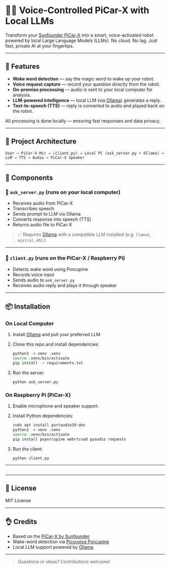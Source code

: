 # 🧠🤖 Voice-Controlled PiCar-X with Local LLMs

Transform your [Sunfounder PiCar-X](https://www.sunfounder.com/products/picar-x?ref=luckyday&gad_source=1&gad_campaignid=22592763779&gbraid=0AAAAA_u_cfN7qILs3TPP89J_CodjDeyXX&gclid=Cj0KCQjwotDBBhCQARIsAG5pinOjfLEk2BrIwIBAsutfu-dz9eeVdjQR9jZwXNEfIrKJVoDinXrwccsaArTKEALw_wcB) into a smart, voice-activated robot powered by local Large Language Models (LLMs).
No cloud. No lag. Just fast, private AI at your fingertips.

---

## 🚀 Features

* **Wake word detection** — say the magic word to wake up your robot.
* **Voice request capture** — record your question directly from the robot.
* **On-premise processing** — audio is sent to your local computer for analysis.
* **LLM-powered intelligence** — local LLM (via [Ollama](https://ollama.com/)) generates a reply.
* **Text-to-speech (TTS)** — reply is converted to audio and played back on the robot.

All processing is done locally — ensuring fast responses and data privacy.

---

## 📂 Project Architecture

```plaintext
User → PiCar-X Mic → (client.py) → Local PC (ask_server.py + Ollama) → LLM → TTS → Audio → PiCar-X Speaker
```

---

## 📂 Components

### 👤 `ask_server.py` (runs on your local computer)

* Receives audio from PiCar-X
* Transcribes speech
* Sends prompt to LLM via Ollama
* Converts response into speech (TTS)
* Returns audio file to PiCar-X

> ✅ Requires [Ollama](https://ollama.com) with a compatible LLM installed (e.g. `llama3`, `mistral`, etc.)

---

### 🤖 `client.py` (runs on the PiCar-X / Raspberry Pi)

* Detects wake word using Porcupine
* Records voice input
* Sends audio to `ask_server.py`
* Receives audio reply and plays it through speaker

---

## 📦 Installation

### On Local Computer

1. Install [Ollama](https://ollama.com) and pull your preferred LLM.
2. Clone this repo and install dependencies:

   ```bash
   python3 -m venv .venv
   source .venv/bin/activate
   pip install -r requirements.txt
   ```
3. Run the server:

   ```bash
   python ask_server.py
   ```

### On Raspberry Pi (PiCar-X)

1. Enable microphone and speaker support.
2. Install Python dependencies:

   ```bash
   sudo apt install portaudio19-dev
   python3 -m venv .venv
   source .venv/bin/activate
   pip install pvporcupine webrtcvad pyaudio requests
   ```
3. Run the client:

   ```bash
   python client.py
   ```

---

##

---

## 📃 License

MIT License

---

## 👌 Credits

* Based on the [PiCar-X by Sunfounder](https://www.sunfounder.com/products/picar-x)
* Wake-word detection via [Picovoice Porcupine](https://github.com/Picovoice/porcupine)
* Local LLM support powered by [Ollama](https://ollama.com)

---

> Questions or ideas? Contributions welcome!
